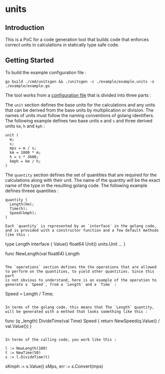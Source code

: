 # units

## Introduction

This is a PoC for a code generation tool that builds code that enforces correct units in calculations in statically type safe code.

## Getting Started

To build the example configuration file :

```
go build ./cmd/unitsgen && ./unitsgen -c ./example/example.units -o ./example/example.go
```

The tool works from a [configuration file](./example/example.units) that is divided into three parts :

The `unit` section defines the base units for the calculations and any units that can be derived from the base units by multiplication or division.
The names of units must follow the naming conventions of golang identifiers.
The following example defines two base units `m` and `s` and three derived units `km`, `h` and `kph` :

```
unit (
  m;
  s;
  mps = m / s;
  km = 1000 * m;
  h = s * 3600;
  kmph = km / h;
)
```

The `quantity` section defines the set of quantities that are required for the calculations along with their unit. The name of the quantity will
be the exact name of the type in the resulting golang code.
The following example defines threee quantities :

```
quantity (
  Length(km);
  Time(h);
  Speed(kmph);
)

Each `quantity` is represented by an `interface` in the golang code, and is provided with a constructor function and a few default methods
like this :

```
type Length  interface {
  Value() float64
  Unit() units.Unit
  ...
}

func NewLength(val float64) Length
```

The `operations` section defines the the operations that are allowed to perform on the quantities, to yield other quantities. Since this part
is not obvious to understand, here is an example of the operation to generate a `Speed`, from a `Length` and a `Time` :

```
Speed = Length / Time;
```

In terms of the golang code, this means that The `Length` quantity, will be generated with a method that looks something like this :

```
func (q _length) DivideTime(val Time) Speed {
	return NewSpeed(q.Value() / val.Value())
}
```

In terms of the calling code, you work like this :

```
	l := NewLength(100)
	t := NewTime(50)
	s := l.DivideTime(t)
  sKmph := s.Value()
  sMps, err := s.Convert(mps)
```

